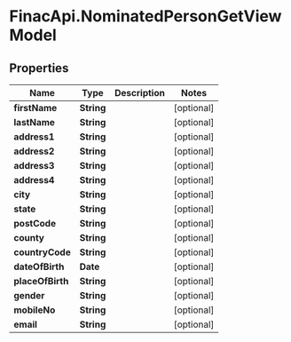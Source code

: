 # FinacApi.NominatedPersonGetViewModel

## Properties
Name | Type | Description | Notes
------------ | ------------- | ------------- | -------------
**firstName** | **String** |  | [optional] 
**lastName** | **String** |  | [optional] 
**address1** | **String** |  | [optional] 
**address2** | **String** |  | [optional] 
**address3** | **String** |  | [optional] 
**address4** | **String** |  | [optional] 
**city** | **String** |  | [optional] 
**state** | **String** |  | [optional] 
**postCode** | **String** |  | [optional] 
**county** | **String** |  | [optional] 
**countryCode** | **String** |  | [optional] 
**dateOfBirth** | **Date** |  | [optional] 
**placeOfBirth** | **String** |  | [optional] 
**gender** | **String** |  | [optional] 
**mobileNo** | **String** |  | [optional] 
**email** | **String** |  | [optional] 
